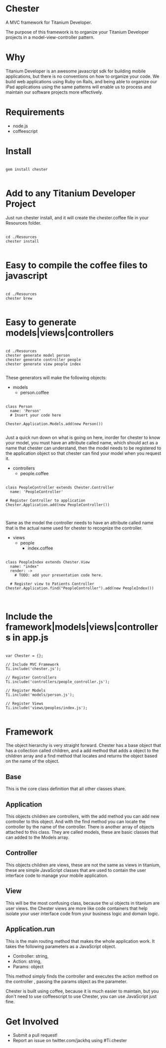 # Chester

A MVC framework for Titanium Developer.

The purpose of this framework is to organize your Titanium Developer projects in a model-view-controller pattern.

# Why

Titanium Developer is an awesome javascript sdk for building mobile applications, but there is no conventions on how to organize your code.  We build web applications using Ruby on Rails, and being able to organize our iPad applications using the same patterns will enable us to process and maintain our software projects more effectively.

# Requirements

* node.js
* coffeescript

# Install

<pre>
  <code>
gem install chester
  </code>
</pre>  

# Add to any Titanium Developer Project

Just run chester install, and it will create the chester.coffee file in your Resources folder.
 
<pre>
  <code>
cd ./Resources
chester install
  </code>
</pre>

# Easy to compile the coffee files to javascript

<pre>
  <code>
cd ./Resources
chester brew
  </code>
</pre>


# Easy to generate models|views|controllers

<pre>
  <code>
cd ./Resources
chester generate model person
chester generate controller people
chester generate view people index
  </code>
</pre>

These generators will make the following objects:

- models
  - person.coffee
  
<pre>
  <code>
class Person
  name: 'Person'
  # Insert your code here
  
Chester.Application.Models.add(new Person())
  </code>
</pre>

Just a quick run down on what is going on here, inorder for chester to know your model, you must have an attribute called name, which should act as a name that chester can understand, then the model needs to be registered to the application object so that chester can find your model when you request it.


- controllers
  - people.coffee
  
<pre>
  <code>
class PeopleController extends Chester.Controller
  name: 'PeopleController'

# Register Controller to application
Chester.Application.add(new PeopleController()) 

  </code>
</pre>

Same as the model the controller needs to have an attribute called name that is the actual name used for chester to recognize the controller.

- views
  - people
    - index.coffee
    
<pre>
  <code>
class PeopleIndex extends Chester.View
  name: "index"
  render: ->
    # TODO: add your presentation code here.

  # Register view to Patients Controller
Chester.Application.find("PeopleController").add(new PeopleIndex())
    
  </code>
</pre> 

# Include the framework|models|views|controllers in app.js

<pre>
  <code>
var Chester = {};

// Include MVC Framework
Ti.include('chester.js');

// Register Controllers
Ti.include('controllers/people_controller.js');

// Register Models
Ti.include('models/person.js');

// Register Views
Ti.include('views/peoples/index.js');
  </code>
</pre>


# Framework

The object hierarchy is very straight forward.  Chester has a base object that has a collection called children, and a add method that adds a object to the children array and a find method that locates and returns the object based on the name of the object.

## Base

This is the core class definition that all other classes share.

## Application

This objects children are controllers, with the add method you can add new controller to this object.  And with the find method you can locate the controller by the name of the controller.  There is another array of objects attached to this class.  They are called models, these are basic classes that can added to the Models array.

## Controller

This objects children are views, these are not the same as views in titanium, these are simple JavaScript classes that are used to contain the user interface code to manage your mobile application.

## View

This will be the most confusing class, because the ui objects in titanium are user views.  the Chester views are more like code containers that help isolate your user interface code from your business logic and domain logic.

## Application.run

This is the main routing method that makes the whole application work.  It takes the following parameters as a JavaScript object.

* Controller: string,
* Action: string,
* Params: object

This method simply finds the controller and executes the action method on the controller , passing the params object as the parameter.

Chester is built using coffee, because it is much easier to maintain, but you don't need to use coffeescript to use Chester, you can use JavaScript just fine.

# Get Involved

* Submit a pull request!
* Report an issue on twitter.com/jackhq using #Ti.chester

